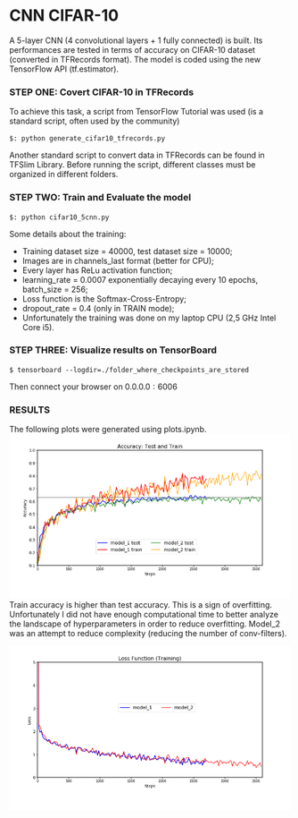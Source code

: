 # CNN CIFAR-10

A 5-layer CNN (4 convolutional layers + 1 fully connected) is built. Its performances are tested in terms of accuracy on CIFAR-10 dataset (converted in TFRecords format). The model is coded using the new TensorFlow API (tf.estimator).

### STEP ONE: Covert CIFAR-10 in TFRecords
To achieve this task, a script from TensorFlow Tutorial was used (is a standard script, often used by the community)
```
$: python generate_cifar10_tfrecords.py
```
Another standard script to convert data in TFRecords can be found in TFSlim Library. Before running the script, different classes must be organized in different folders.

### STEP TWO: Train and Evaluate the model
```
$: python cifar10_5cnn.py
```

Some details about the training:

* Training dataset size = 40000, test dataset size = 10000;
* Images are in channels_last format (better for CPU);
* Every layer has ReLu activation function;
* learning_rate = 0.0007 exponentially decaying every 10 epochs, batch_size = 256;
* Loss function is the Softmax-Cross-Entropy;
* dropout_rate = 0.4 (only in TRAIN mode);
* Unfortunately the training was done on my laptop CPU (2,5 GHz Intel Core i5).

### STEP THREE: Visualize results on TensorBoard
```
$ tensorboard --logdir=./folder_where_checkpoints_are_stored
```
Then connect your browser on $0.0.0.0:6006$

### RESULTS
The following plots were generated using plots.ipynb.
![Accuracy](/plots/accuracy.png)
Train accuracy is higher than test accuracy. This is a sign of overfitting. Unfortunately I did not have enough computational time to better analyze the landscape of hyperparameters in order to reduce overfitting. Model_2 was an attempt to reduce complexity (reducing the number of conv-filters).

![Loss](/plots/loss.png)
